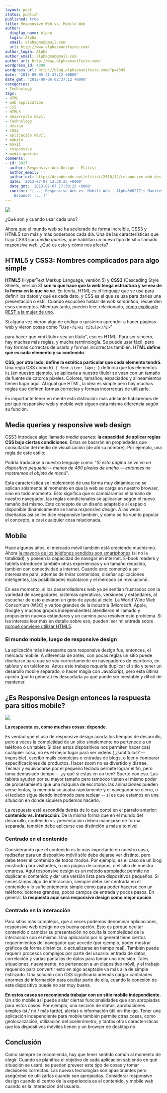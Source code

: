 ```yaml
---
layout: post
status: publish
published: true
title: Responsive Web vs. Mobile Web
author:
  display_name: Alpha
  login: Alpha
  email: alphagma@gmail.com
  url: http://www.alphasmanifesto.com/
author_login: Alpha
author_email: alphagma@gmail.com
author_url: http://www.alphasmanifesto.com/
wordpress_id: 4399
wordpress_url: http://blog.alphasmanifesto.com/?p=4399
date: '2012-09-05 21:37:12 +0000'
date_gmt: '2012-09-06 02:37:12 +0000'
categories:
- Technology
tags:
- HTML
- web application
- CSS
- HTML5
- desarrollo móvil
- Technology
- design
- CSS3
- aplicación móvil
- mobile
- móvil
- responsive
- media queries
comments:
- id: 9027
  author: Responsive Web Design - Elitist
  author_email: ''
  author_url: http://decodecode.net/elitist/2010/12/responsive-web-design/
  date: '2013-07-07 12:30:25 +0000'
  date_gmt: '2013-07-07 17:30:25 +0000'
  content: "[...] Responsive Web vs. Mobile Web | Alpha&#8217;s Manifesto (en
    Español) [...]"
---
```


![](/assets/pantallas.png)

¿Qué son y cuándo usar cada uno?


Ahora que el mundo web se ha acelerado de forma increíble, CSS3 y HTML5 son más y más poderosos cada día. Una de las características que trajo CSS3 son _media queries_, que habilitan un nuevo tipo de sitio llamado _responsive web_.  ¿Qué es esto y cómo nos afecta?

<!--more-->

## HTML5 y CSS3: Nombres complicados para algo simple

**HTML5** (HyperText Markup Language, versión 5) y **CSS3** (Cascading Style Sheets, versión 3) **son lo que hace que la web tenga estructura y se vea de la forma en la que se ve**. En teoría, HTML es el lenguaje que se usa para definir los datos y qué es cada dato, y CSS es el que se usa para darles una presentación o estil. Cuando escuchen hablar de _web semántica_, recuerden esos conceptos. Mientras tanto, pueden leer, relacionado, <a href="https://blog.alphasmanifesto.com/2008/04/17/link-del-dia-como-explicarle-rest-a-la-mujer-de-uno/">cómo explicarle REST a la mujer de uno</a>.

Si alguna vez vieron algo de código o quisieron aprender a hacer páginas web y vieron cosas como "_Use `<h1>mi título</h1>`_"

para hacer que &laquo;mi título&raquo; sea un título", eso es HTML. Para ser sincero, hay muchas más reglas, y mucha terminología. Se puede usar fácil, pero hay formas correctas de usarlo y formas incorrectas también. **HTML define qué es cada elemento y su contenido.**

**CSS, por otro lado, define la estética particular que cada elemento tendrá.** Una regla CSS como `h1 { font-size: 14px; }` definiría que los elementos `h1` (en nuestro ejemplo, se aplicaría a nuestro título)  se vean con un tamaño de fuente de catorce píxeles. Colores, tamaños, espaciados y alineamientos tienen lugar aquí. Al igual que HTML, la idea es simple pero hay muchas reglas que definen formas correctas y formas incorrectas de utilizarlo.

Es importante tener en mente esta distinción: más adelante hablaremos de por qué responsive web y mobile web siguen esta misma diferencia según su función.

## Media queries y responsive web design

CSS3 introduce algo llamado _media queries_: **la capacidad de aplicar reglas CSS bajo ciertas condiciones**. Estas se basarán en propiedades que consultarán del medio de visualización (de ahí su nombre). Por ejemplo, una regla de este estilo:

<script src="https://gist.github.com/3642063.js?file=mediaqueries.css"></script>

Podría traducirse a nuestro lenguaje como: "_Si esta página se ve en un dispositivo pequeño -- menos de 480 píxeles de ancho -- entonces no mostremos el objeto de menú_".

Esta característica se implementó de una forma muy dinámica: no se aplican solamente al momento en que la web se carga en nuestro browser, sino en todo momento. Esto significa que si cambiáramos el tamaño de nuestro navegador, las reglas condicionales se aplicarían según el nuevo tamaño del mismo. Este concepto de un diseño adaptable al espacio disponible dinámicamente se llama _responsive design_. A las webs diseñadas así se les dice responsive también, y como se ha vuelto popular el concepto, a casi cualquier cosa relacionada.

## Mobile

Hace algunos años, el mercado móvil también está creciendo muchísimo. Ahora <a href="http://en.wikipedia.org/wiki/Smartphone#Market_share">la mayoría de los teléfonos vendidos son smartphones</a> (si no la totalidad), y poseen la capacidad de navegar en internet. E-book readers y tablets introducen también otras experiencias y un tamaño reducido, también con conectividad a internet. Cuando esto comenzó a ser interesante para, además de mirar contenidos, diseñar aplicaciones inteligentes, las posibilidades explotaron y el mercado se revolucionó.

En ese momento, si los desarrolladores web ya se sentían frustrados con la variedad de navegadores, sistemas operativos, versiones y estándares, al escuchar de esto elevaron un grito de ayuda al cielo. La World Wide Web Consortium (W3C) y varios grandes de la industria (Microsoft, Apple, Google y muchos grupos independientes) atendieron el llamado y propusieron nuevos estándares y un camino para resolver este problema. Si les interesa leer más en detalle sobre eso, pueden leer mi entrada sobre <a href="https://blog.alphasmanifesto.com/2011/11/17/%C2%BFpor-que-html5/">porqué conviene utilizar HTML5</a>.

### El mundo mobile, luego de responsive design

La aplicación más interesante para responsive design fue, entonces, el mercado mobile. A diferencia de antes, con pocas reglas un sitio puede diseñarse para que se vea correctamente en navegadores de escritorio, en tablets y en teléfonos. Antes este trabajo requería duplicar el sitio y tener un desarollo mobile separado, o hacer magia con JavaScript, pero esta última opción (por lo general) es descartada ya que puede ser inestable y difícil de mantener.

##  ¿Es Responsive Design entonces la respuesta para sitios mobile?

![](/assets/ZorriDepende.png)


**La respuesta es, como muchas cosas: depende.**

Es verdad que el uso de responsive design acorta los tiempos de desarrollo, pero a veces la complejidad de un sitio simplemente no pertenece a un teléfono o un tablet. Si bien estos dispositivos nos permiten hacer casi cualquier cosa, no es el mejor lugar para ver videos ( ¿subtítulos? -- imposible), escribir mails complejos o entradas de blogs, o leer y comparar especificaciones de productos. Hacer zoom no es divertido y distrae. Teclear y equivocarse por el pequeño teclado permite lograr el fin, pero toma demasiado tiempo --  ¿y qué si estás en un tren? Suerte con eso. Las tablets ayudan por su mayor tamaño pero tampoco tienen el mismo poder de procesamiento que una máquina de escritorio: las animaciones pueden verse lentas, la memoria se acaba rápidamente y el navegador se cierra, o el teclado sigue siendo incómodo para teclear -- si es que estamos en una situación en donde siquiera podemos hacerlo.

La respuesta está escondida detrás de lo que conté en el párrafo anterior: **contenido vs. interacción**. De la misma forma que en el mundo del desarrollo, contenido vs. presentación deben manejarse de forma separada, también debe aplicarse esa distinción a más alto nivel.

### Centrado en el contenido

Considerando que el contenido es lo más importante en nuestro caso, rediseñar para un dispositivo móvil sólo debe dejarse ver distinto, pero debe tener el contenido de todos modos. Por ejemplo, es el caso de un blog mostrado para visitantes, o una página de compras, o el sitio de nuestra empresa. Aquí responsive design es un método apropiado: permite no duplicar el contenido y dar una versión lista para dispositivos pequeños. Si necesitamos algo de interacción, siempre debe ser centrada en el contenido y lo suficientemente simple como para poder hacerse con un teléfono: botones grandes, pocos campos de entrada y pocos pasos. En general, **la respuesta aquí será responsive design como mejor opción**.

### Centrado en la interacción

Para sitios más complejos, que a veces podemos denominar aplicaciones, responsive web design no es buena opción. Esto es porque ocultar contenido o cambiar su presentación no oculta la complejidad de la interacción con el mismo. Una aplicación por lo general tiene ciertos requerimientos del navegador que accede (por ejemplo, poder mostrar gráficos de forma dinámica, o actualizarse en tiempo real). También puede requerir procesos complejos por parte del usuario: entrada de datos, correlación y varias pantallas de datos para tomar una decisión. Tales situaciones, nuevamente, no pertenecen a un dispositivo móvil, y el trabajo requerido para convertir esto en algo aceptable va más allá de simple estilizado. Una solución con CSS significaría además cargar cantidades enormes de información para ocultar parte de ella, cuando la conexión de este dispositivo puede no ser muy buena.

**En estos casos se recomienda trabajar con un sitio mobile independiente.** Un sitio mobile así puede aislar ciertas funcionalidades que son apropiadas para estos casos. Por ejemplo, una sección de status, aprobaciones simples (sí / no / más tarde), alertas o información útil on-the-go. Tener una aplicación independiente para mobile también permite otras cosas, como geolocalización, utilización del acelerómetro, y tantas otras características que los dispositivos móviles tienen y un browser de desktop no.

## Conclusión

Como siempre se recomienda, hay que tener sentido común al momento de elegir. Cuando se planifica el objetivo de cada aplicación sabiendo en qué situación se usará, se pueden preveer este tipo de cosas y tomar decisiones correctas. Las nuevas tecnologías son apasionantes pero asegúrese de utilizarlas cuando son apropiadas. Considerar responsive design cuando el centro de la experiencia es el contenido, y mobile web cuando es la interacción del usuario.
